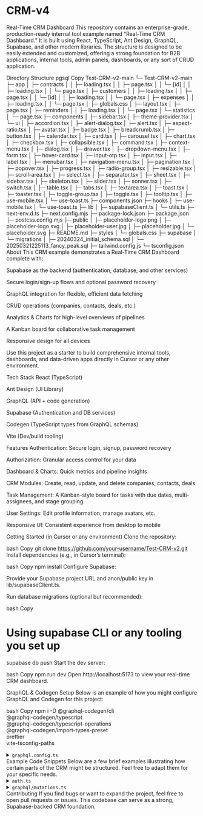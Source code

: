 # CRM-v4
Real-Time CRM Dashboard
This repository contains an enterprise-grade, production-ready internal tool example named “Real-Time CRM Dashboard.” It is built using React, TypeScript, Ant Design, GraphQL, Supabase, and other modern libraries. The structure is designed to be easily extended and customized, offering a strong foundation for B2B applications, internal tools, admin panels, dashboards, or any sort of CRUD application.

Directory Structure
pgsql
Copy
Test-CRM-v2-main
└─ Test-CRM-v2-main
   ├─ app
   │  ├─ contracts
   │  │  ├─ loading.tsx
   │  │  ├─ page.tsx
   │  │  └─ [id]
   │  │     ├─ loading.tsx
   │  │     └─ page.tsx
   │  ├─ customers
   │  │  ├─ loading.tsx
   │  │  ├─ page.tsx
   │  │  └─ [id]
   │  │     ├─ loading.tsx
   │  │     └─ page.tsx
   │  ├─ expenses
   │  │  ├─ loading.tsx
   │  │  └─ page.tsx
   │  ├─ globals.css
   │  ├─ layout.tsx
   │  ├─ page.tsx
   │  ├─ reminders
   │  │  ├─ loading.tsx
   │  │  └─ page.tsx
   │  └─ statistics
   │     └─ page.tsx
   ├─ components
   │  ├─ sidebar.tsx
   │  ├─ theme-provider.tsx
   │  └─ ui
   │     ├─ accordion.tsx
   │     ├─ alert-dialog.tsx
   │     ├─ alert.tsx
   │     ├─ aspect-ratio.tsx
   │     ├─ avatar.tsx
   │     ├─ badge.tsx
   │     ├─ breadcrumb.tsx
   │     ├─ button.tsx
   │     ├─ calendar.tsx
   │     ├─ card.tsx
   │     ├─ carousel.tsx
   │     ├─ chart.tsx
   │     ├─ checkbox.tsx
   │     ├─ collapsible.tsx
   │     ├─ command.tsx
   │     ├─ context-menu.tsx
   │     ├─ dialog.tsx
   │     ├─ drawer.tsx
   │     ├─ dropdown-menu.tsx
   │     ├─ form.tsx
   │     ├─ hover-card.tsx
   │     ├─ input-otp.tsx
   │     ├─ input.tsx
   │     ├─ label.tsx
   │     ├─ menubar.tsx
   │     ├─ navigation-menu.tsx
   │     ├─ pagination.tsx
   │     ├─ popover.tsx
   │     ├─ progress.tsx
   │     ├─ radio-group.tsx
   │     ├─ resizable.tsx
   │     ├─ scroll-area.tsx
   │     ├─ select.tsx
   │     ├─ separator.tsx
   │     ├─ sheet.tsx
   │     ├─ sidebar.tsx
   │     ├─ skeleton.tsx
   │     ├─ slider.tsx
   │     ├─ sonner.tsx
   │     ├─ switch.tsx
   │     ├─ table.tsx
   │     ├─ tabs.tsx
   │     ├─ textarea.tsx
   │     ├─ toast.tsx
   │     ├─ toaster.tsx
   │     ├─ toggle-group.tsx
   │     ├─ toggle.tsx
   │     ├─ tooltip.tsx
   │     ├─ use-mobile.tsx
   │     └─ use-toast.ts
   ├─ components.json
   ├─ hooks
   │  ├─ use-mobile.tsx
   │  └─ use-toast.ts
   ├─ lib
   │  ├─ supabaseClient.ts
   │  └─ utils.ts
   ├─ next-env.d.ts
   ├─ next.config.mjs
   ├─ package-lock.json
   ├─ package.json
   ├─ postcss.config.mjs
   ├─ public
   │  ├─ placeholder-logo.png
   │  ├─ placeholder-logo.svg
   │  ├─ placeholder-user.jpg
   │  ├─ placeholder.jpg
   │  └─ placeholder.svg
   ├─ README.md
   ├─ styles
   │  └─ globals.css
   ├─ supabase
   │  └─ migrations
   │     ├─ 20240324_initial_schema.sql
   │     └─ 20250321225113_fancy_peak.sql
   ├─ tailwind.config.js
   └─ tsconfig.json
About
This CRM example demonstrates a Real-Time CRM Dashboard complete with:

Supabase as the backend (authentication, database, and other services)

Secure login/sign-up flows and optional password recovery

GraphQL integration for flexible, efficient data fetching

CRUD operations (companies, contacts, deals, etc.)

Analytics & Charts for high-level overviews of pipelines

A Kanban board for collaborative task management

Responsive design for all devices

Use this project as a starter to build comprehensive internal tools, dashboards, and data-driven apps directly in Cursor or any other environment.

Tech Stack
React (TypeScript)

Ant Design (UI Library)

GraphQL (API + code generation)

Supabase (Authentication and DB services)

Codegen (TypeScript types from GraphQL schemas)

Vite (Dev/build tooling)

Features
Authentication: Secure login, signup, password recovery

Authorization: Granular access control for your data

Dashboard & Charts: Quick metrics and pipeline insights

CRM Modules: Create, read, update, and delete companies, contacts, deals

Task Management: A Kanban-style board for tasks with due dates, multi-assignees, and stage grouping

User Settings: Edit profile information, manage avatars, etc.

Responsive UI: Consistent experience from desktop to mobile

Getting Started (in Cursor or any environment)
Clone the repository:

bash
Copy
git clone https://github.com/your-username/Test-CRM-v2.git
Install dependencies (e.g., in Cursor’s terminal):

bash
Copy
npm install
Configure Supabase:

Provide your Supabase project URL and anon/public key in lib/supabaseClient.ts.

Run database migrations (optional but recommended):

bash
Copy
# Using supabase CLI or any tooling you set up
supabase db push
Start the dev server:

bash
Copy
npm run dev
Open http://localhost:5173 to view your real-time CRM dashboard.

GraphQL & Codegen Setup
Below is an example of how you might configure GraphQL and Codegen for this project:

bash
Copy
npm i -D @graphql-codegen/cli \
          @graphql-codegen/typescript \
          @graphql-codegen/typescript-operations \
          @graphql-codegen/import-types-preset \
          prettier \
          vite-tsconfig-paths
<details> <summary><code>graphql.config.ts</code></summary>
ts
Copy
import type { IGraphQLConfig } from "graphql-config";

const config: IGraphQLConfig = {
  // Provide your custom GraphQL endpoint or local schema
  schema: "https://api.your-project.com/graphql",
  extensions: {
    codegen: {
      hooks: {
        afterOneFileWrite: ["eslint --fix", "prettier --write"],
      },
      generates: {
        "src/graphql/schema.types.ts": {
          plugins: ["typescript"],
          config: {
            skipTypename: true,
            enumsAsTypes: true,
            scalars: {
              DateTime: {
                input: "string",
                output: "string",
                format: "date-time",
              },
            },
          },
        },
        "src/graphql/types.ts": {
          preset: "import-types",
          documents: ["src/**/*.{ts,tsx}"],
          plugins: ["typescript-operations"],
          config: {
            skipTypename: true,
            enumsAsTypes: true,
            preResolveTypes: false,
            useTypeImports: true,
          },
          presetConfig: {
            typesPath: "./schema.types",
          },
        },
      },
    },
  },
};

export default config;
</details>
Example Code Snippets
Below are a few brief examples illustrating how certain parts of the CRM might be structured. Feel free to adapt them for your specific needs.

<details> <summary><code>auth.ts</code></summary>
ts
Copy
import { createClient } from "@supabase/supabase-js";

// Example: Initialization of Supabase
const supabase = createClient(
  "https://<YOUR-PROJECT>.supabase.co",
  "<YOUR-ANON-PUBLIC-KEY>"
);

export async function signInWithEmail(email: string, password: string) {
  const { data, error } = await supabase.auth.signInWithPassword({
    email,
    password,
  });
  if (error) {
    throw new Error(error.message);
  }
  return data;
}
</details> <details> <summary><code>graphql/mutations.ts</code></summary>
ts
Copy
import gql from "graphql-tag";

// Example: Update user mutation
export const UPDATE_USER_MUTATION = gql`
  mutation UpdateUser($input: UpdateOneUserInput!) {
    updateOneUser(input: $input) {
      id
      name
      avatarUrl
      email
      phone
      jobTitle
    }
  }
`;

// Example: Create company
export const CREATE_COMPANY_MUTATION = gql`
  mutation CreateCompany($input: CreateOneCompanyInput!) {
    createOneCompany(input: $input) {
      id
      salesOwner {
        id
      }
    }
  }
`;
</details>
Contributing
If you find bugs or want to expand the project, feel free to open pull requests or issues. This codebase can serve as a strong, Supabase-backed CRM foundation.
